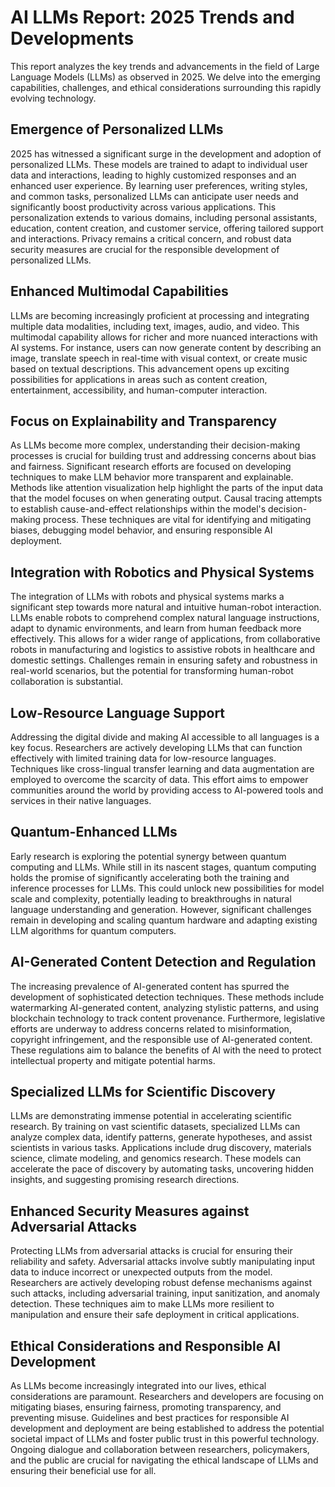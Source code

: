 # AI LLMs Report: 2025 Trends and Developments

This report analyzes the key trends and advancements in the field of Large Language Models (LLMs) as observed in 2025.  We delve into the emerging capabilities, challenges, and ethical considerations surrounding this rapidly evolving technology.

## Emergence of Personalized LLMs

2025 has witnessed a significant surge in the development and adoption of personalized LLMs. These models are trained to adapt to individual user data and interactions, leading to highly customized responses and an enhanced user experience.  By learning user preferences, writing styles, and common tasks, personalized LLMs can anticipate user needs and significantly boost productivity across various applications.  This personalization extends to various domains, including personal assistants, education, content creation, and customer service, offering tailored support and interactions.  Privacy remains a critical concern, and robust data security measures are crucial for the responsible development of personalized LLMs.

## Enhanced Multimodal Capabilities

LLMs are becoming increasingly proficient at processing and integrating multiple data modalities, including text, images, audio, and video.  This multimodal capability allows for richer and more nuanced interactions with AI systems.  For instance, users can now generate content by describing an image, translate speech in real-time with visual context, or create music based on textual descriptions.  This advancement opens up exciting possibilities for applications in areas such as content creation, entertainment, accessibility, and human-computer interaction.

## Focus on Explainability and Transparency

As LLMs become more complex, understanding their decision-making processes is crucial for building trust and addressing concerns about bias and fairness.  Significant research efforts are focused on developing techniques to make LLM behavior more transparent and explainable.  Methods like attention visualization help highlight the parts of the input data that the model focuses on when generating output. Causal tracing attempts to establish cause-and-effect relationships within the model's decision-making process.  These techniques are vital for identifying and mitigating biases, debugging model behavior, and ensuring responsible AI deployment.

## Integration with Robotics and Physical Systems

The integration of LLMs with robots and physical systems marks a significant step towards more natural and intuitive human-robot interaction.  LLMs enable robots to comprehend complex natural language instructions, adapt to dynamic environments, and learn from human feedback more effectively. This allows for a wider range of applications, from collaborative robots in manufacturing and logistics to assistive robots in healthcare and domestic settings.  Challenges remain in ensuring safety and robustness in real-world scenarios, but the potential for transforming human-robot collaboration is substantial.

## Low-Resource Language Support

Addressing the digital divide and making AI accessible to all languages is a key focus.  Researchers are actively developing LLMs that can function effectively with limited training data for low-resource languages. Techniques like cross-lingual transfer learning and data augmentation are employed to overcome the scarcity of data.  This effort aims to empower communities around the world by providing access to AI-powered tools and services in their native languages.

## Quantum-Enhanced LLMs

Early research is exploring the potential synergy between quantum computing and LLMs. While still in its nascent stages, quantum computing holds the promise of significantly accelerating both the training and inference processes for LLMs.  This could unlock new possibilities for model scale and complexity, potentially leading to breakthroughs in natural language understanding and generation.  However, significant challenges remain in developing and scaling quantum hardware and adapting existing LLM algorithms for quantum computers.

## AI-Generated Content Detection and Regulation

The increasing prevalence of AI-generated content has spurred the development of sophisticated detection techniques.  These methods include watermarking AI-generated content, analyzing stylistic patterns, and using blockchain technology to track content provenance.  Furthermore, legislative efforts are underway to address concerns related to misinformation, copyright infringement, and the responsible use of AI-generated content.  These regulations aim to balance the benefits of AI with the need to protect intellectual property and mitigate potential harms.

## Specialized LLMs for Scientific Discovery

LLMs are demonstrating immense potential in accelerating scientific research.  By training on vast scientific datasets, specialized LLMs can analyze complex data, identify patterns, generate hypotheses, and assist scientists in various tasks.  Applications include drug discovery, materials science, climate modeling, and genomics research.  These models can accelerate the pace of discovery by automating tasks, uncovering hidden insights, and suggesting promising research directions.

## Enhanced Security Measures against Adversarial Attacks

Protecting LLMs from adversarial attacks is crucial for ensuring their reliability and safety.  Adversarial attacks involve subtly manipulating input data to induce incorrect or unexpected outputs from the model.  Researchers are actively developing robust defense mechanisms against such attacks, including adversarial training, input sanitization, and anomaly detection.  These techniques aim to make LLMs more resilient to manipulation and ensure their safe deployment in critical applications.

## Ethical Considerations and Responsible AI Development

As LLMs become increasingly integrated into our lives, ethical considerations are paramount.  Researchers and developers are focusing on mitigating biases, ensuring fairness, promoting transparency, and preventing misuse.  Guidelines and best practices for responsible AI development and deployment are being established to address the potential societal impact of LLMs and foster public trust in this powerful technology.  Ongoing dialogue and collaboration between researchers, policymakers, and the public are crucial for navigating the ethical landscape of LLMs and ensuring their beneficial use for all.
